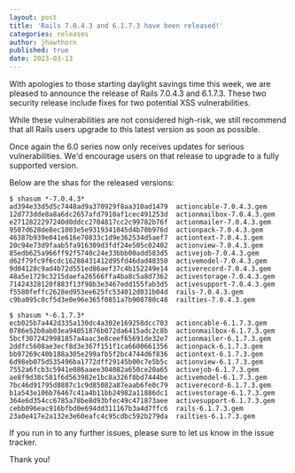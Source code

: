 ```yaml
---
layout: post
title: 'Rails 7.0.4.3 and 6.1.7.3 have been released!'
categories: releases
author: jhawthorn
published: true
date: 2023-03-13
---
```


With apologies to those starting daylight savings time this week, we are
pleased to announce the release of Rails 7.0.4.3 and 6.1.7.3. These two
security release include fixes for two potential XSS vulnerabilities.

While these vulnerabilities are not considered high-risk, we still recommend
that all Rails users upgrade to this latest version as soon as possible.

Once again the 6.0 series now only receives updates for serious
vulnerabilities. We'd encourage users on that release to upgrade to a fully
supported version.

Below are the shas for the released versions:


```
$ shasum *-7.0.4.3*
ad394e33d5d5c7448ad9a370929f8aa310ad1479  actioncable-7.0.4.3.gem
12d773dde8a8a6dc2657afd7910af1cec491253d  actionmailbox-7.0.4.3.gem
e2712822297240d0ddcc2704817cc2c99782b76f  actionmailer-7.0.4.3.gem
9507d628de8ec1003e5e9319341045d4b70b976d  actionpack-7.0.4.3.gem
46387b939e041e616e70833c1d9e362534d5aef7  actiontext-7.0.4.3.gem
20c94e73d9faab5fa916309d3fdf24e505c02402  actionview-7.0.4.3.gem
85edb625a966ff92f5740c24e33bbb00add583d5  activejob-7.0.4.3.gem
d62f79fc9f6cdc16288431412d95fd46dad48350  activemodel-7.0.4.3.gem
9d04128c9ad4b72d551ed86aef37c4b152249e14  activerecord-7.0.4.3.gem
48a5e1729c3215daefa26566ffa4ba8c5a8d7362  activestorage-7.0.4.3.gem
71424328120f883f13f98b3e3467edd155fab3d5  activesupport-7.0.4.3.gem
f5580feffc2628ed953ee625fc534012d031b04d  rails-7.0.4.3.gem
c9ba095c0cf5d3e0e96e365f0851a7b908780c48  railties-7.0.4.3.gem
```

```
$ shasum *-6.1.7.3*
ecb025b7a442d335a130dc4a302e169258dcc703  actioncable-6.1.7.3.gem
0786e52b0ab03ea94051876b072da6415adc2c8b  actionmailbox-6.1.7.3.gem
5bcf3072429981857a4aac3e8ceef65691de32e7  actionmailer-6.1.7.3.gem
2ddfc5608ae3ecf8d3e367f151f1ca6600661356  actionpack-6.1.7.3.gem
bb97269c40b188a305e299afb5f2bc4744d6f836  actiontext-6.1.7.3.gem
6d98eb075d535496ba1772dff29145b00c7e5b5c  actionview-6.1.7.3.gem
7552a6fcb3c5941e086aaee304082a650ce20a65  activejob-6.1.7.3.gem
ae8f9d38c581f6d563982e1bc8a326f8bd7444be  activemodel-6.1.7.3.gem
7bc46d91795d8887c1c9d85082a87eaab6fe0c79  activerecord-6.1.7.3.gem
b1a543e106b76467c41a4b11bb24982a11886dc1  activestorage-6.1.7.3.gem
364e6d354cc6785a78be8d93bfec49c471873aee  activesupport-6.1.7.3.gem
cebb096eac916bfbd0e694dd311167b3a4d7ffc6  rails-6.1.7.3.gem
23a0e417e2a132e3e60eafc4c95cdbc592b279da  railties-6.1.7.3.gem
```

If you run in to any further issues, please sure to let us know in the issue tracker.

Thank you!
